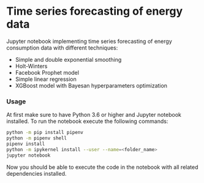 # Time series forecasting of energy data
 
Jupyter notebook implementing time series forecasting of energy consumption data with different techniques:
* Simple and double exponential smoothing
* Holt-Winters
* Facebook Prophet model
* Simple linear regression
* XGBoost model with Bayesan hyperparameters optimization

### Usage

At first make sure to have Python 3.6 or higher and Jupyter notebook installed. 
To run the notebook execute the following commands:

```bash
python -m pip install pipenv
python -m pipenv shell
pipenv install
python -m ipykernel install --user --name=<folder_name>
jupyter notebook
```

Now you should be able to execute the code in the notebook with all related dependencies installed.
